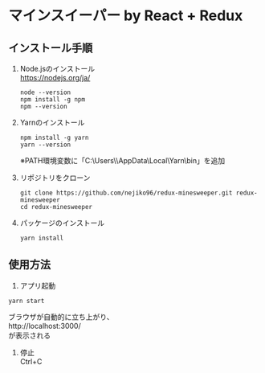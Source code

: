 マインスイーパー by React + Redux
============================

## インストール手順

1. Node.jsのインストール  
   https://nodejs.org/ja/
   ```
   node --version
   npm install -g npm
   npm --version
   ```

1. Yarnのインストール
   ```
   npm install -g yarn
   yarn --version
   ```
   ※PATH環境変数に「C:\Users\\<user>\AppData\Local\Yarn\bin」を追加

1. リポジトリをクローン
   ```
   git clone https://github.com/nejiko96/redux-minesweeper.git redux-minesweeper
   cd redux-minesweeper
   ```

1. パッケージのインストール
   ```
   yarn install
   ```

## 使用方法

1. アプリ起動
  ```
  yarn start
  ```
  ブラウザが自動的に立ち上がり、  
  http://localhost:3000/  
  が表示される

1. 停止  
  Ctrl+C
